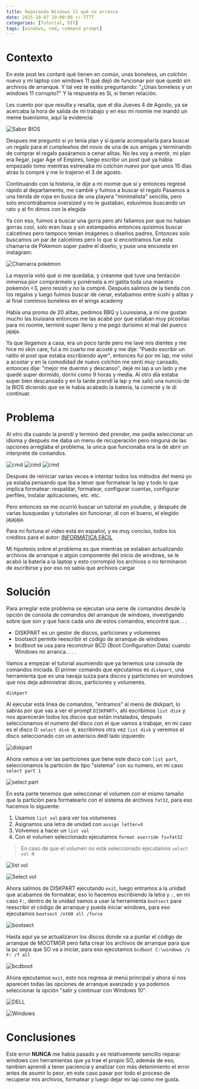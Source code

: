 ```yaml
---
title: Reparando Windows 11 qué no arranca
date: 2025-10-07 19:00:00 +/-TTTT
categories: [Tutorial, DIY]
tags: [windows, cmd, command prompt]
---
```


# Contexto

En este post les contaré qué tienen en común, unas boneless, un colchón nuevo y mi laptop con windows 11 qué dejó de funcionar por que quedó sin archivos de arranque. Y tal vez te estés preguntando: "¿Unas boneless y un windows 11 corrupto?"
Y la respuesta es Sí, si tienen relación.

Les cuento por que resulta y resalta, que el día Jueves 4 de Agosto, ya se acercaba la hora de salida de  mi trabajo y en eso mi roomie me mandó un meme buenísimo, aquí la evidencia:

![Sabor BIOS](/assets/img/8_Reparando-Windows11/1.jpg)

Despues me preguntó si yo tenía plan y si quería acompañarla para buscar un regalo para el cumpleaños del novio de una de sus amigas y terminando de comprar el regalo pasáramos a cenar alitas.
No les voy a mentir, mi plan era llegar, jugar Age of Empires, luego escribir un post qué ya había empezado tomo mientras estrenaba mi colchón nuevo por que unos 15 días atrás lo compré  y me lo trajeron el 3 de agosto.


Continuando con la historia, le dije a mi roomie que sí y entonces regresé rápido al departamento, me cambié y fuimos a buscar el regalo
Pasamos a una tienda de ropa en busca de una playera "minimalista" sencilla, pero solo encontrábamos oversized y no le gustaban, estuvimos buscando un rato y al fin dimos con la elegida


Ya con eso, fuimos a buscar una gorra pero ahí fallamos por que no habían gorras cool, solo eran lisas y sin estampados entonces quisimos buscar calcetines pero tampoco tenían imágenes o diseños padres, 
Entonces solo buscamos un par de calcetines pero lo que si encontramos fue esta chamarra de Pókemon súper padre el diseño, y puse una encuesta en instagram:

![Chamarra pokémon](/assets/img/8_Reparando-Windows11/2.jpg)

La mayoría votó qué si me quedaba, y créanme qué tuve una tentación inmensa pior comprármelo y ponérsela a mi gatita toda una maestra pokemón <3, pero resistí y no la compré. Después salimos de la tienda con los regalos y luego fuimos buscar de cenar, estabamos entre sushi y alitas y al final comimos boneless en el wings academy

Había una promo de 20 alítas, pedimos BBQ y Louissiana, a mí me gustan mucho las louisiana entonces me las acabé por que estaban muy picositas para mi roomie, terminé super lleno y me pegó durísimo el mal del puerco jajaja.

Ya que llegamos a casa, era un poco tarde pero me lavé mis dientes y me hice mi skin care, fui a mi cuarto me acosté y me dije: "Puedo escribir un ratito el post que estaba escribiendo ayer", entonces fui por mi lap, me volví a acostar y en la comodidad de nuevo colchón me sentí muy cansado, entonces dije: "mejor me duermo y descanso", dejé mi lap a un lado y me quedé super dormido, dormí como 9 horas y media. Al otro día estaba super bien descansado y en la tarde prendí la lap y me salió una nuncio de la BIOS diciendo que se le había acabado la batería, la conecté y le di continuar.



# Problema

Al otro día cuando la prendí y terminó ded prender, me pedía seleccionar un idioma y después me daba un menu de recuperación pero ninguna de las opciones arreglaba el problema, la unica que funcionaba era la de abrir un interprete de comandos.

![cmd](/assets/img/8_Reparando-Windows11/4.jpg)
![cmd](/assets/img/8_Reparando-Windows11/5.jpg)
![cmd](/assets/img/8_Reparando-Windows11/6.jpg)

Despues de reiniciar varias veces e intentar todos los métodos del menú yo ya estaba pensando que iba a tener que formatear la lap y todo lo que implica formatear: respaldar, formatear, configurar cuentas, configurar perfiles, instalar aplicaciones, etc. etc.



Pero entonces se me ocurrió buscar un tutorial en youtube, y después de varias busquedas y tutoriales sin funcionar, dí con el bueno, el elegido jajajaja.

Para mi fortuna el video está en español, y es muy conciso, todos los créditos para el autor: [INFORMÁTICA FÁCIL](https://www.youtube.com/watch?v=J53B8yziVAE)


Mi hipotesis sobre el problema es que mientras se estaban actualizando archivos de arranque o algún componente del inicio de windows, se le acabó la batería a la laptop y esto corrompió los archivos o no terminaron de escribirse y por eso no sabía que archivos cargar



# Solución

Para arreglar este problema se ejecutan una serie de comandos desde la opción de consola de comandos del arranque de windows, investigando sobre que son y que hace cada uno de estos comandos, encontré que. . .        


- DISKPART es un gestor de discos, particiones y volumenes
- bootsect permite reescribir el código de arranque de windows
- bcdboot se usa para reconstruir BCD (Boot Configuration Data) cuando Windows no arranca.
. . .


Vamos a empezar el tutorial asumiendo que ya tenemos una consola de comandos iniciada. El primer comando que ejecutamos es `diskpart`, una herramienta que es una navaja suiza para discos y particiones en wuindows que nos deja administrar dicos, particiones y volumenes.

```prompt
diskpart
```

Al ejecutar está línea de comandos, "entramos" al menú de diskpart, lo sabrás por que vas a ver el prompt `DISKPART>`, ahí escribimos `list disk` y nos aparecerán todos los discos que están instalados, después seleccionamos el numero del disco con el que vamos a trabajar, en mi caso es el disco 0: `select disk 0`, escribimos otra vez `list disk` y veremos el disco seleccionado con un asterisco dedl lado izquierdo:


![diskpart](/assets/img/8_Reparando-Windows11/7.jpg)


Ahora vamos a ver las particiones que tiene este disco con `list part`, seleccionamos la partición de tipo "sistema" con su numero, en mi caso `select part 1`


![select part](/assets/img/8_Reparando-Windows11/8.jpg)


En esta parte tenemos que seleccionar el volumen con el mismo tamaño que la partición para formatearlo con el sistema de archivos `fat32`, para eso hacemos lo siguiente:

1. Usamos `list vol` para ver los volumenes
2. Asignamos una letra de unidad con `assign letter=X`
3. Volvemos a hacer un `list vol`
4. Con el volumen seleccionado ejecutamos `format override fs=fat32`

> En caso de que el volumen no esté seleccionado ejecutamos `select vol N` 

![list vol](/assets/img/8_Reparando-Windows11/9.jpg)

![Select vol](/assets/img/8_Reparando-Windows11/10.jpg)

Ahora salimos de DISKPART ejecutando `exit`, luego entramos a la unidad que acabamos de formatear, eso lo hacemos escribiendo la letra y `:`, en mi caso `F:`, dentro de la unidad vamos a usar la herramienta `bootsect` para reescribir el código de arranque y pueda iniciar windows, para eso ejecutamos `bootsect /nt60 all /force`


![bootsect](/assets/img/8_Reparando-Windows11/11.jpg)

Hasta aquí ya se actualizaron los discos donde va a puntar el código de arranque de MOOTMGR pero falta crear los archivos de arranque para que la pc sepa que SO va a iniciar, para eso ejecutamos `bcdboot C:\windows /s F: /f all`




![bcdboot](/assets/img/8_Reparando-Windows11/12.jpg)

Ahora ejecutamos `exit`, esto nos regresa al menú principal y ahora sí nos aparecen todas las opciones de arranque avanzado y ya podemos seleccionar la opción "salir y continuar con Windows 10".


![DELL](/assets/img/8_Reparando-Windows11/13.jpg)

![Windows](/assets/img/8_Reparando-Windows11/14.jpg)





# Conclusiones

Este error **NUNCA** me había pasado y es relativamente sencillo reparar windows con herramientas que ya trae el propio SO, además de eso, tambien aprendí a tener paciencia y analizar con más detenimiento el error antes de asumir lo peor, en este caso pasar por todo el proceso de recuperar mis archivos, formatear y luego dejar mi lap como me gusta.